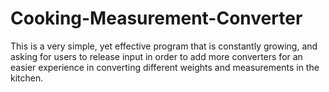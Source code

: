 # Cooking-Measurement-Converter
This is a very simple, yet effective program that is constantly growing, and asking for users to release input in order to add more converters for an easier experience in converting different weights and measurements in the kitchen.

